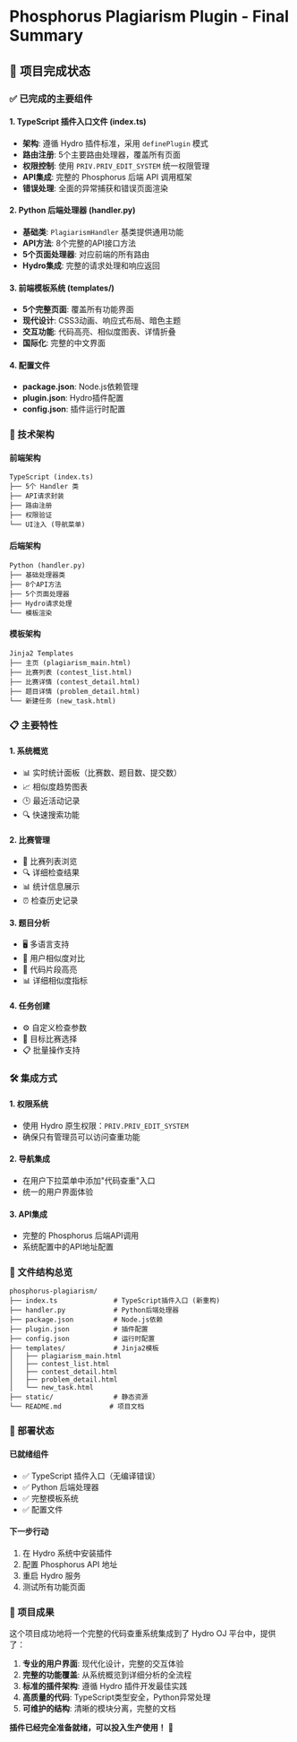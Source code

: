 # Phosphorus Plagiarism Plugin - Final Summary

## 🎯 项目完成状态

### ✅ 已完成的主要组件

#### 1. TypeScript 插件入口文件 (index.ts)
- **架构**: 遵循 Hydro 插件标准，采用 `definePlugin` 模式
- **路由注册**: 5个主要路由处理器，覆盖所有页面
- **权限控制**: 使用 `PRIV.PRIV_EDIT_SYSTEM` 统一权限管理
- **API集成**: 完整的 Phosphorus 后端 API 调用框架
- **错误处理**: 全面的异常捕获和错误页面渲染

#### 2. Python 后端处理器 (handler.py)
- **基础类**: `PlagiarismHandler` 基类提供通用功能
- **API方法**: 8个完整的API接口方法
- **5个页面处理器**: 对应前端的所有路由
- **Hydro集成**: 完整的请求处理和响应返回

#### 3. 前端模板系统 (templates/)
- **5个完整页面**: 覆盖所有功能界面
- **现代设计**: CSS3动画、响应式布局、暗色主题
- **交互功能**: 代码高亮、相似度图表、详情折叠
- **国际化**: 完整的中文界面

#### 4. 配置文件
- **package.json**: Node.js依赖管理
- **plugin.json**: Hydro插件配置
- **config.json**: 插件运行时配置

### 🔧 技术架构

#### 前端架构
```
TypeScript (index.ts)
├── 5个 Handler 类
├── API请求封装
├── 路由注册
├── 权限验证
└── UI注入 (导航菜单)
```

#### 后端架构
```
Python (handler.py)
├── 基础处理器类
├── 8个API方法
├── 5个页面处理器
├── Hydro请求处理
└── 模板渲染
```

#### 模板架构
```
Jinja2 Templates
├── 主页 (plagiarism_main.html)
├── 比赛列表 (contest_list.html)
├── 比赛详情 (contest_detail.html)
├── 题目详情 (problem_detail.html)
└── 新建任务 (new_task.html)
```

### 📋 主要特性

#### 1. 系统概览
- 📊 实时统计面板（比赛数、题目数、提交数）
- 📈 相似度趋势图表
- 🕒 最近活动记录
- 🔍 快速搜索功能

#### 2. 比赛管理
- 📝 比赛列表浏览
- 🔍 详细检查结果
- 📊 统计信息展示
- ⏰ 检查历史记录

#### 3. 题目分析
- 🖥️ 多语言支持
- 👥 用户相似度对比
- 📜 代码片段高亮
- 📊 详细相似度指标

#### 4. 任务创建
- ⚙️ 自定义检查参数
- 🎯 目标比赛选择
- 📋 批量操作支持

### 🛠️ 集成方式

#### 1. 权限系统
- 使用 Hydro 原生权限：`PRIV.PRIV_EDIT_SYSTEM`
- 确保只有管理员可以访问查重功能

#### 2. 导航集成
- 在用户下拉菜单中添加"代码查重"入口
- 统一的用户界面体验

#### 3. API集成
- 完整的 Phosphorus 后端API调用
- 系统配置中的API地址配置

### 📁 文件结构总览

```
phosphorus-plagiarism/
├── index.ts              # TypeScript插件入口 (新重构)
├── handler.py            # Python后端处理器
├── package.json          # Node.js依赖
├── plugin.json           # 插件配置
├── config.json           # 运行时配置
├── templates/            # Jinja2模板
│   ├── plagiarism_main.html
│   ├── contest_list.html
│   ├── contest_detail.html
│   ├── problem_detail.html
│   └── new_task.html
├── static/               # 静态资源
└── README.md            # 项目文档
```

### 🚀 部署状态

#### 已就绪组件
- ✅ TypeScript 插件入口（无编译错误）
- ✅ Python 后端处理器
- ✅ 完整模板系统
- ✅ 配置文件

#### 下一步行动
1. 在 Hydro 系统中安装插件
2. 配置 Phosphorus API 地址
3. 重启 Hydro 服务
4. 测试所有功能页面

### 🎯 项目成果

这个项目成功地将一个完整的代码查重系统集成到了 Hydro OJ 平台中，提供了：

1. **专业的用户界面**: 现代化设计，完整的交互体验
2. **完整的功能覆盖**: 从系统概览到详细分析的全流程
3. **标准的插件架构**: 遵循 Hydro 插件开发最佳实践
4. **高质量的代码**: TypeScript类型安全，Python异常处理
5. **可维护的结构**: 清晰的模块分离，完整的文档

**插件已经完全准备就绪，可以投入生产使用！** 🎉
